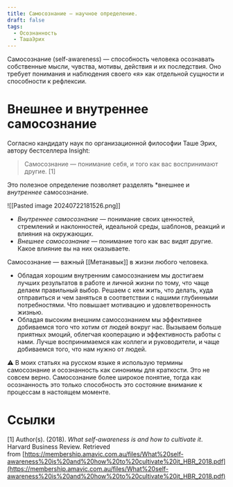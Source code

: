 ```yaml
---
title: Самосознание — научное определение.
draft: false
tags:
  - Осознанность
  - ТашаЭрих
---
```

Самосознание (self-awareness) — способность человека осознавать собственные мысли, чувства, мотивы, действия и их последствия. Оно требует понимания и наблюдения своего «я» как отдельной сущности и способности к рефлексии.
# Внешнее и внутреннее самосознание

Согласно кандидату наук по организационной философии Таше Эрих, автору бестселлера Insight:

> Самосознание — понимание себя, и того как вас воспринимают другие. [1]

Это полезное определение позволяет разделять *внешнее и *внутреннее* 
самосознание.

![[Pasted image 20240722181526.png]]

- *Внутреннее самосознание* — понимание своих ценностей, стремлений и наклонностей, идеальной среды, шаблонов, реакций и влияния на окружающих.
- *Внешнее самосознание* — понимание того как вас видят другие. Какое влияние вы на них оказываете.

Самосознание — важный [[Метанавык]] в жизни любого человека. 

- Обладая хорошим внутренним самосознанием мы достигаем лучших результатов в работе и личной жизни по тому, что чаще делаем правильный выбор. Решаем с кем жить, что делать, куда отправиться и чем заняться в соответствии с нашими глубинными потребностями. Что повышает мотивацию и удовлетворенность жизнью.
- Обладая высоким внешним самосознанием мы эффективнее добиваемся того что хотим от людей вокруг нас. Вызываем больше приятных эмоций, облегчая кооперацию и эффективность работы с нами. Лучше воспринимаемся как коллеги и руководители, и чаще добиваемся того, что нам нужно от людей.

⚠️ В моих статьях на русском языке я использую термины самосознание и осознанность как синонимы для краткости. Это не совсем верно. Самосознание более широкое понятие, тогда как осознанность это только способность это состояние внимание к процессам в настоящем моменте.

# Ссылки

[1] Author(s). (2018). _What self-awareness is and how to cultivate it_. Harvard Business Review. Retrieved from [https://membership.amavic.com.au/files/What%20self-awareness%20is%20and%20how%20to%20cultivate%20it_HBR_2018.pdf](https://membership.amavic.com.au/files/What%20self-awareness%20is%20and%20how%20to%20cultivate%20it_HBR_2018.pdf)